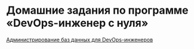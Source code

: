 # Домашние задания по программе «DevOps-инженер с нуля»


[Администрирование баз данных для DevOps-инженеров](https://github.com/BaryshnikovNV/netology-devops/blobdb-01-basics/BD-DEV-9/README.md)